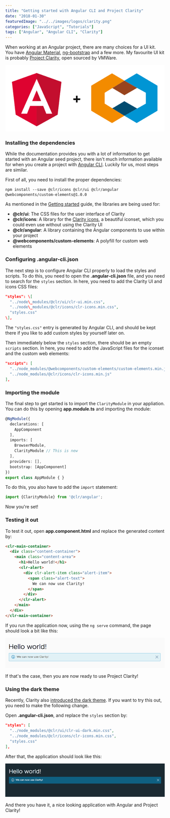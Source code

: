 ```yaml
---
title: "Getting started with Angular CLI and Project Clarity"
date: "2018-01-30"
featuredImage: "../../images/logos/clarity.png"
categories: ["JavaScript", "Tutorials"]
tags: ["Angular", "Angular CLI", "Clarity"]
---
```


When working at an Angular project, there are many choices for a UI kit. You have [Angular Material](https://material.angular.io/), [ng-bootstrap](https://ng-bootstrap.github.io/#/home) and a few more. My favourite UI kit is probably [Project Clarity](http://clarity.design), open sourced by VMWare.

![Angular + Clarity](images/angular-clarity.png)

### Installing the dependencies

While the documentation provides you with a lot of information to get started with an Angular seed project, there isn't much information available for when you create a project with [Angular CLI](https://cli.angular.io/). Luckily for us, most steps are similar.

First of all, you need to install the proper dependencies:

```
npm install --save @clr/icons @clr/ui @clr/angular @webcomponents/custom-elements@1.0.0
```

As mentioned in the [Getting started](https://vmware.github.io/clarity/documentation/v0.11/get-started) guide, the libraries are being used for:

- **@clr/ui**: The CSS files for the user interface of Clarity
- **@clr/icons**: A library for the [Clarity icons](https://vmware.github.io/clarity/icons/clarity-icons), a beautiful iconset, which you could even use without using the Clarity UI
- **@clr/angular**: A library containing the Angular components to use within your project
- **@webcomponents/custom-elements**: A polyfill for custom web elements

### Configuring .angular-cli.json

The next step is to configure Angular CLI properly to load the styles and scripts. To do this, you need to open the **.angular-cli.json** file, and you need to search for the `styles` section. In here, you need to add the Clarity UI and icons CSS files:

```json
"styles": \[
  "../node\_modules/@clr/ui/clr-ui.min.css",
  "../node\_modules/@clr/icons/clr-icons.min.css",
  "styles.css"
\],
```

The `"styles.css"` entry is generated by Angular CLI, and should be kept there if you like to add custom styles by yourself later on.

Then immediately below the `styles` section, there should be an empty `scripts` section. In here, you need to add the JavaScript files for the iconset and the custom web elements:

```json
"scripts": [
  "../node_modules/@webcomponents/custom-elements/custom-elements.min.js",
  "../node_modules/@clr/icons/clr-icons.min.js"
],
```

### Importing the module

The final step to get started is to import the `ClarityModule` in your appliation. You can do this by opening **app.module.ts** and importing the module:

```typescript
@NgModule({
  declarations: [
    AppComponent
  ],
  imports: [
    BrowserModule,
    ClarityModule // This is new
  ],
  providers: [],
  bootstrap: [AppComponent]
})
export class AppModule { }
```

To do this, you also have to add the `import` statement:

```typescript
import {ClarityModule} from '@clr/angular';
```

Now you're set!

### Testing it out

To test it out, open **app.component.html** and replace the generated content by:

```html
<clr-main-container>
  <div class="content-container">
    <main class="content-area">
      <h1>Hello world!</h1>
      <clr-alert>
        <div clr-alert-item class="alert-item">
          <span class="alert-text">
            We can now use Clarity!
          </span>
        </div>
      </clr-alert>
    </main>
  </div>
</clr-main-container>
```

If you run the application now, using the `ng serve` command, the page should look a bit like this:

![Clarity hello world](images/Screenshot-2018-01-13-10.43.35.png)

If that's the case, then you are now ready to use Project Clarity!

### Using the dark theme

Recently, Clarity also [introduced the dark theme](https://medium.com/claritydesignsystem/going-dark-generating-claritys-dark-theme-59486c24fe9c). If you want to try this out, you need to make the following change.

Open **.angular-cli.json**, and replace the `styles` section by:

```json
"styles": [
  "../node_modules/@clr/ui/clr-ui-dark.min.css",
  "../node_modules/@clr/icons/clr-icons.min.css",
  "styles.css"
],
```

After that, the application should look like this:

![Clarity dark theme hello world](images/Screenshot-2018-01-13-10.48.28.png)

And there you have it, a nice looking application with Angular and Project Clarity!
